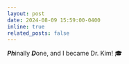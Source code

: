 ```yaml
---
layout: post
date: 2024-08-09 15:59:00-0400
inline: true
related_posts: false
---
```


***Ph***inally ***D***one, and I became Dr. Kim! :mortar_board:
